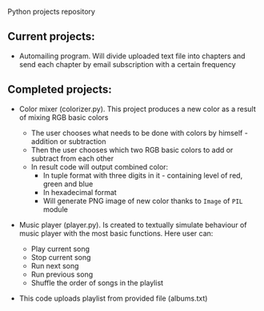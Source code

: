 Python projects repository

## Current projects:
* Automailing program. Will divide uploaded text file into chapters and send each chapter by email subscription with a certain frequency

## Completed projects:
* Color mixer (colorizer.py). This project produces a new color as a result of mixing RGB basic colors 
    * The user chooses what needs to be done with colors by himself - addition or subtraction 
    * Then the user chooses which two RGB basic colors to add or subtract from each other
    * In result code will output combined color: 
        * In tuple format with three digits in it - containing level of red, green and blue 
        * In hexadecimal format
        * Will generate PNG image of new color thanks to `Image` of `PIL` module 

* Music player (player.py). Is created to textually simulate behaviour of music player with the most basic functions. Here user can:
    * Play current song 
    * Stop current song 
    * Run next song 
    * Run previous song 
    * Shuffle the order of songs in the playlist
* This code uploads playlist from provided file (albums.txt)